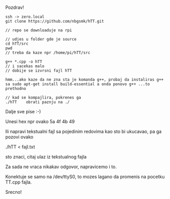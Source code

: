 
Pozdrav!

    ssh -> zero.local
    git clone https://github.com/nbgsmk/hTT.git
    
    // repo se downloaduje na rpi

    // udjes u folder gde je source
    cd hTT/src
    pwd
    // treba da kaze npr /home/pi/hTT/src

    g++ *.cpp -o hTT
    // i sacekas malo
    // dobije se izvrsni fajl hTT

    hmm...ako kaze da ne zna sta je komanda g++, probaj da instaliras g++ sa sudo apt-get install build-essential a onda ponovo g++ ...to prethodno

    // kad se kompajlira, pokrenes ga
    ./hTT    obrati paznju na ./

Dalje sve pise :-)

Unesi hex npr ovako  5a 4f 4b 49

Ili napravi tekstualni fajl sa pojedinim redovima kao sto bi ukucavao, pa ga pozovi ovako

./hTT < fajl.txt    


sto znaci, citaj ulaz iz tekstualnog fajla

    
Za sada ne vraca nikakav odgovor, napravicemo i to.

Konektuje se samo na /dev/ttyS0, to mozes lagano da promenis na pocetku TT.cpp fajla.

Srecno!



